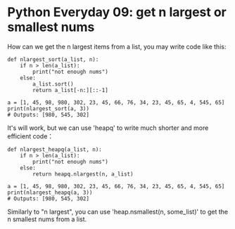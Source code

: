 # Python Everyday 09: get n largest or smallest nums

How can we get the n largest items from a list, you may write code like this:

```
def nlargest_sort(a_list, n):
    if n > len(a_list):
        print("not enough nums")
    else:
        a_list.sort()
        return a_list[-n:][::-1]

a = [1, 45, 98, 980, 302, 23, 45, 66, 76, 34, 23, 45, 65, 4, 545, 65]
print(nlargest_sort(a, 3))
# Outputs: [980, 545, 302]
``` 

It's will work, but we can use 'heapq' to write much shorter and more efficient code：

```
def nlargest_heapq(a_list, n):
    if n > len(a_list):
        print("not enough nums")
    else:
        return heapq.nlargest(n, a_list)

a = [1, 45, 98, 980, 302, 23, 45, 66, 76, 34, 23, 45, 65, 4, 545, 65]
print(nlargest_heapq(a, 3))
# Outputs: [980, 545, 302]
```

Similarly to "n largest", you can use 'heap.nsmallest(n, some_list)' to get the n smallest nums from a list.